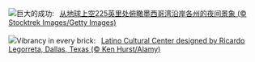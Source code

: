 ![](https://www.bing.com/th?id=OHR.OzoneEarth_ZH-CN0993915980_UHD.jpg&w=1000)巨大的成功:&nbsp;&ensp;[从地球上空225英里处俯瞰墨西哥湾沿岸各州的夜间景象 (© Stocktrek Images/Getty Images)](https://www.bing.com/th?id=OHR.OzoneEarth_ZH-CN0993915980_UHD.jpg)
<br><br/>
![](https://www.bing.com/th?id=OHR.DallasLegorreta_EN-US9050675226_UHD.jpg&w=1000)Vibrancy in every brick:&nbsp;&ensp;[Latino Cultural Center designed by Ricardo Legorreta, Dallas, Texas (© Ken Hurst/Alamy)](https://www.bing.com/th?id=OHR.DallasLegorreta_EN-US9050675226_UHD.jpg)
<br><br/>
